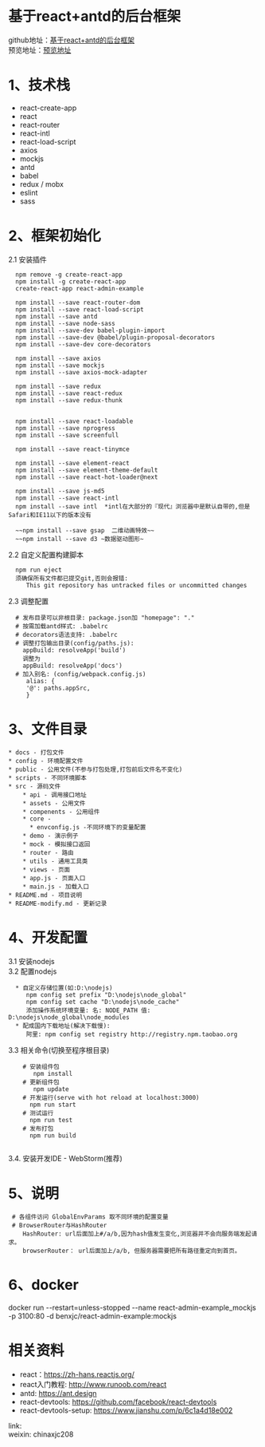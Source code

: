 # 基于react+antd的后台框架
github地址：[基于react+antd的后台框架](https://github.com/xjc-opensource/react-admin-example)  
预览地址：[预览地址](https://xjc-opensource.github.io/react-admin-example/)

# 1、技术栈
 - react-create-app
 - react
 - react-router
 - react-intl
 - react-load-script
 - axios
 - mockjs
 - antd
 - babel
 - redux / mobx
 - eslint
 - sass

# 2、框架初始化
2.1 安装插件  
``` 
  npm remove -g create-react-app
  npm install -g create-react-app
  create-react-app react-admin-example
  
  npm install --save react-router-dom  
  npm install --save react-load-script  
  npm install --save antd  
  npm install --save node-sass 
  npm install --save-dev babel-plugin-import
  npm install --save-dev @babel/plugin-proposal-decorators
  npm install --save-dev core-decorators 
    
  npm install --save axios  
  npm install --save mockjs 
  npm install --save axios-mock-adapter
  
  npm install --save redux
  npm install --save react-redux
  npm install --save redux-thunk
  
  
  npm install --save react-loadable
  npm install --save nprogress
  npm install --save screenfull
  
  npm install --save react-tinymce
  
  npm install --save element-react 
  npm install --save element-theme-default 
  npm install --save react-hot-loader@next

  npm install --save js-md5
  npm install --save react-intl 
  npm install --save intl  *intl在大部分的『现代』浏览器中是默认自带的,但是Safari和IE11以下的版本没有
  
  ~~npm install --save gsap  二维动画特效~~ 
  ~~npm install --save d3 ~数据驱动图形~
``` 

2.2 自定义配置构建脚本  
``` 
  npm run eject  
  须确保所有文件都已提交git,否则会报错:
     This git repository has untracked files or uncommitted changes
```
     
2.3 调整配置
``` 
  # 发布目录可以非根目录: package.json加 "homepage": "."
  # 按需加载antd样式: .babelrc
  # decorators语法支持: .babelrc
  # 调整打包输出目录(config/paths.js):
    appBuild: resolveApp('build') 
    调整为 
    appBuild: resolveApp('docs')
  # 加入别名: (config/webpack.config.js)
     alias: {
     '@': paths.appSrc,
     }
``` 

# 3、文件目录
```
* docs - 打包文件
* config - 环境配置文件
* public - 公用文件(不参与打包处理,打包前后文件名不变化)
* scripts - 不同环境脚本
* src - 源码文件
    * api - 调用接口地址
    * assets - 公用文件
    * compenents - 公用组件
    * core - 
      * envconfig.js -不同环境下的变量配置
    * demo - 演示例子
    * mock - 模拟接口返回
    * router - 路由
    * utils - 通用工具类
    * views - 页面
    * app.js - 页面入口
    * main.js - 加载入口
* README.md - 项目说明
* README-modify.md - 更新记录
```

# 4、开发配置
3.1 安装nodejs  
3.2 配置nodejs
``` 
  * 自定义存储位置(如:D:\nodejs)  
     npm config set prefix "D:\nodejs\node_global"  
     npm config set cache "D:\nodejs\node_cache"   
     添加操作系统环境变量: 名: NODE_PATH 值: D:\nodejs\node_global\node_modules
  * 配成国内下载地址(解决下载慢):  
     阿里: npm config set registry http://registry.npm.taobao.org
``` 
3.3 相关命令(切换至程序根目录)
``` 
    # 安装组件包 
       npm install
    # 更新组件包 
       npm update
    # 开发运行(serve with hot reload at localhost:3000)
      npm run start
    # 测试运行
      npm run test
    # 发布打包
      npm run build
    
```
3.4. 安装开发IDE - WebStorm(推荐)

# 5、说明
~~~
 # 各组件访问 GlobalEnvParams 取不同环境的配置变量
 # BrowserRouter与HashRouter
    HashRouter: url后面加上#/a/b,因为hash值发生变化,浏览器并不会向服务端发起请求。
    browserRouter： url后面加上/a/b, 但服务器需要把所有路径重定向到首页。
~~~

# 6、docker
   docker run --restart=unless-stopped  --name react-admin-example_mockjs -p 3100:80 -d benxjc/react-admin-example:mockjs
   


# 相关资料
* react：https://zh-hans.reactjs.org/
* react入门教程: http://www.runoob.com/react  
* antd: https://ant.design
* react-devtools: https://github.com/facebook/react-devtools
* react-devtools-setup: https://www.jianshu.com/p/6c1a4d18e002


link:  
   weixin: chinaxjc208
